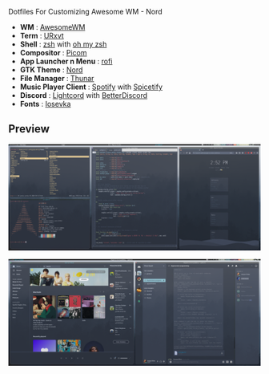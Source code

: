 Dotfiles For Customizing Awesome WM - Nord

- **WM**                  : [AwesomeWM](https://awesomewm.org/) 
- **Term**                : [URxvt](https://wiki.archlinux.org/index.php/Rxvt-unicode) 
- **Shell**               : [zsh](https://wiki.archlinux.org/index.php/zsh) with [oh my zsh](https://github.com/ohmyzsh/ohmyzsh) 
- **Compositor**          : [Picom](https://github.com/ibhagwan/picom) 
- **App Launcher n Menu** : [rofi](https://github.com/davatorium/rofi) 
- **GTK Theme**           : [Nord](https://www.nordtheme.com) 
- **File Manager**        : [Thunar](https://wiki.archlinux.org/index.php/Thunar) 
- **Music Player Client** : [Spotify](https://spotify.com) with [Spicetify](https://github.com/khanhas/Spicetify)
- **Discord**             : [Lightcord](https://github.com/Lightcord/Lightcord) with [BetterDiscord](https://betterdiscord.net/home/)
- **Fonts**               : [Iosevka](https://typeof.net/Iosevka/) 

## Preview

![Screenshot1](https://github.com/Jacob-Ortiz/dotfiles/blob/master/images/nord-workspace-1.png)


![Screenshot1](https://github.com/Jacob-Ortiz/dotfiles/blob/master/images/nord-workspace-2.png)
